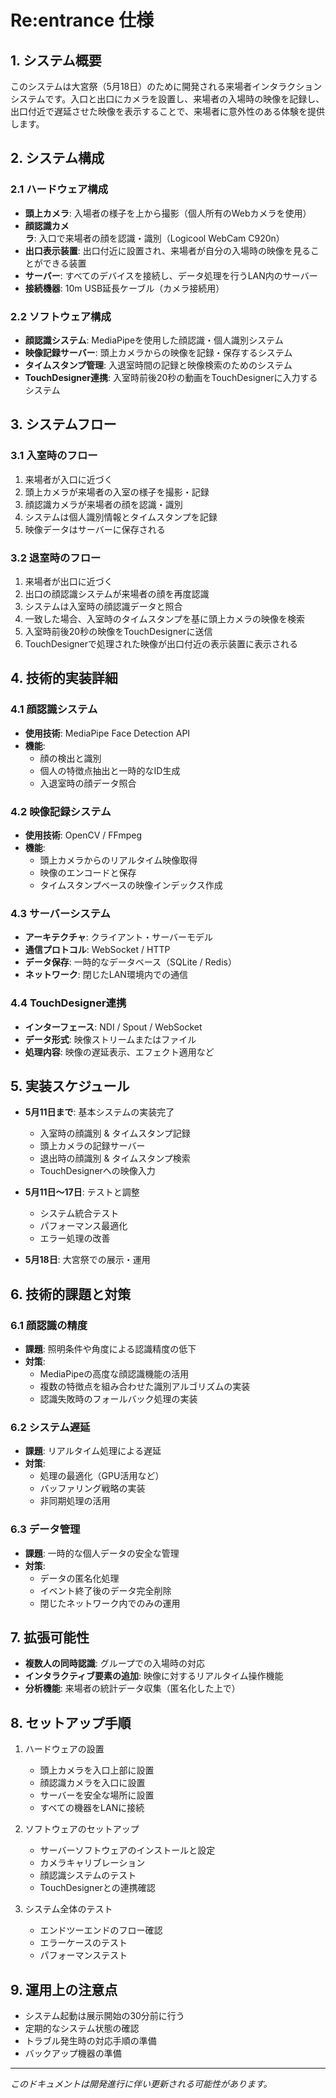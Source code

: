 # Re:entrance 仕様

## 1. システム概要

このシステムは大宮祭（5月18日）のために開発される来場者インタラクションシステムです。入口と出口にカメラを設置し、来場者の入場時の映像を記録し、出口付近で遅延させた映像を表示することで、来場者に意外性のある体験を提供します。

## 2. システム構成

### 2.1 ハードウェア構成

- **頭上カメラ**: 入場者の様子を上から撮影（個人所有のWebカメラを使用）
- **顔認識カメラ**: 入口で来場者の顔を認識・識別（Logicool WebCam C920n）
- **出口表示装置**: 出口付近に設置され、来場者が自分の入場時の映像を見ることができる装置
- **サーバー**: すべてのデバイスを接続し、データ処理を行うLAN内のサーバー
- **接続機器**: 10m USB延長ケーブル（カメラ接続用）

### 2.2 ソフトウェア構成

- **顔認識システム**: MediaPipeを使用した顔認識・個人識別システム
- **映像記録サーバー**: 頭上カメラからの映像を記録・保存するシステム
- **タイムスタンプ管理**: 入退室時間の記録と映像検索のためのシステム
- **TouchDesigner連携**: 入室時前後20秒の動画をTouchDesignerに入力するシステム

## 3. システムフロー

### 3.1 入室時のフロー

1. 来場者が入口に近づく
2. 頭上カメラが来場者の入室の様子を撮影・記録
3. 顔認識カメラが来場者の顔を認識・識別
4. システムは個人識別情報とタイムスタンプを記録
5. 映像データはサーバーに保存される

### 3.2 退室時のフロー

1. 来場者が出口に近づく
2. 出口の顔認識システムが来場者の顔を再度認識
3. システムは入室時の顔認識データと照合
4. 一致した場合、入室時のタイムスタンプを基に頭上カメラの映像を検索
5. 入室時前後20秒の映像をTouchDesignerに送信
6. TouchDesignerで処理された映像が出口付近の表示装置に表示される

## 4. 技術的実装詳細

### 4.1 顔認識システム

- **使用技術**: MediaPipe Face Detection API
- **機能**:
  - 顔の検出と識別
  - 個人の特徴点抽出と一時的なID生成
  - 入退室時の顔データ照合

### 4.2 映像記録システム

- **使用技術**: OpenCV / FFmpeg
- **機能**:
  - 頭上カメラからのリアルタイム映像取得
  - 映像のエンコードと保存
  - タイムスタンプベースの映像インデックス作成

### 4.3 サーバーシステム

- **アーキテクチャ**: クライアント・サーバーモデル
- **通信プロトコル**: WebSocket / HTTP
- **データ保存**: 一時的なデータベース（SQLite / Redis）
- **ネットワーク**: 閉じたLAN環境内での通信

### 4.4 TouchDesigner連携

- **インターフェース**: NDI / Spout / WebSocket
- **データ形式**: 映像ストリームまたはファイル
- **処理内容**: 映像の遅延表示、エフェクト適用など

## 5. 実装スケジュール

- **5月11日まで**: 基本システムの実装完了
  - 入室時の顔識別 & タイムスタンプ記録
  - 頭上カメラの記録サーバー
  - 退出時の顔識別 & タイムスタンプ検索
  - TouchDesignerへの映像入力

- **5月11日〜17日**: テストと調整
  - システム統合テスト
  - パフォーマンス最適化
  - エラー処理の改善

- **5月18日**: 大宮祭での展示・運用

## 6. 技術的課題と対策

### 6.1 顔認識の精度

- **課題**: 照明条件や角度による認識精度の低下
- **対策**: 
  - MediaPipeの高度な顔認識機能の活用
  - 複数の特徴点を組み合わせた識別アルゴリズムの実装
  - 認識失敗時のフォールバック処理の実装

### 6.2 システム遅延

- **課題**: リアルタイム処理による遅延
- **対策**:
  - 処理の最適化（GPU活用など）
  - バッファリング戦略の実装
  - 非同期処理の活用

### 6.3 データ管理

- **課題**: 一時的な個人データの安全な管理
- **対策**:
  - データの匿名化処理
  - イベント終了後のデータ完全削除
  - 閉じたネットワーク内でのみの運用

## 7. 拡張可能性

- **複数人の同時認識**: グループでの入場時の対応
- **インタラクティブ要素の追加**: 映像に対するリアルタイム操作機能
- **分析機能**: 来場者の統計データ収集（匿名化した上で）

## 8. セットアップ手順

1. ハードウェアの設置
   - 頭上カメラを入口上部に設置
   - 顔認識カメラを入口に設置
   - サーバーを安全な場所に設置
   - すべての機器をLANに接続

2. ソフトウェアのセットアップ
   - サーバーソフトウェアのインストールと設定
   - カメラキャリブレーション
   - 顔認識システムのテスト
   - TouchDesignerとの連携確認

3. システム全体のテスト
   - エンドツーエンドのフロー確認
   - エラーケースのテスト
   - パフォーマンステスト

## 9. 運用上の注意点

- システム起動は展示開始の30分前に行う
- 定期的なシステム状態の確認
- トラブル発生時の対応手順の準備
- バックアップ機器の準備

---

*このドキュメントは開発進行に伴い更新される可能性があります。*
